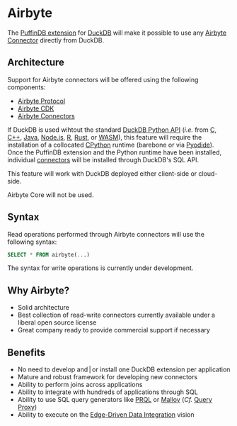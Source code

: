 # Airbyte

The [PuffinDB extension](Extension.md) for [DuckDB](https://duckdb.org/) will make it possible to use any [Airbyte Connector](https://airbyte.com/connectors) directly from DuckDB.

## Architecture
Support for Airbyte connectors will be offered using the following components:
- [Airbyte Protocol](https://docs.airbyte.com/understanding-airbyte/airbyte-protocol/)
- [Airbyte CDK](https://airbyte.com/connector-development-kit)
- [Airbyte Connectors](https://github.com/airbytehq/airbyte/tree/fd13d43a13abc028657e0af4584d912f57d86382/airbyte-integrations/connectors)

If DuckDB is used wihtout the standard [DuckDB Python API](https://duckdb.org/docs/api/python/overview.html) (*i.e.* from [C](https://duckdb.org/docs/api/c/overview), [C++](https://duckdb.org/docs/api/cpp), [Java](https://duckdb.org/docs/api/java), [Node.js](https://duckdb.org/docs/api/nodejs/overview), [R](https://duckdb.org/docs/api/r), [Rust](https://duckdb.org/docs/api/rust.html), or [WASM](https://duckdb.org/docs/api/wasm)), this feature will require the installation of a collocated [CPython](https://github.com/python/cpython) runtime (barebone or via [Pyodide](https://pyodide.org/en/stable/)). Once the PuffinDB extension and the Python runtime have been installed, individual [connectors](https://github.com/airbytehq/airbyte/tree/fd13d43a13abc028657e0af4584d912f57d86382/airbyte-integrations/connectors) will be installed through DuckDB's SQL API.

This feature will work with DuckDB deployed either client-side or cloud-side.

Airbyte Core will not be used.

## Syntax
Read operations performed through Airbyte connectors will use the following syntax:

```sql
SELECT * FROM airbyte(...)
```

The syntax for write operations is currently under development.

## Why Airbyte?
- Solid architecture
- Best collection of read-write connectors currently available under a liberal open source license
- Great company ready to provide commercial support if necessary

## Benefits
- No need to develop and | or install one DuckDB extension per application
- Mature and robust framework for developing new connectors
- Ability to perform joins across applications
- Ability to integrate with hundreds of applications through SQL
- Ability to use SQL query generators like [PRQL](https://prql-lang.org/) or [Malloy](https://www.malloydata.dev/) (*Cf.* [Query Proxy](Query%20Proxy.md))
- Ability to execute on the [Edge-Driven Data Integration](../EDDI.md) vision
